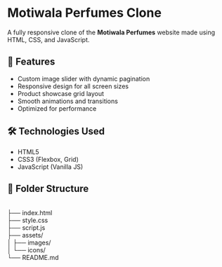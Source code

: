# Motiwala Perfumes Clone

A fully responsive clone of the **Motiwala Perfumes** website made using HTML, CSS, and JavaScript.

## 🚀 Features
- Custom image slider with dynamic pagination
- Responsive design for all screen sizes
- Product showcase grid layout
- Smooth animations and transitions
- Optimized for performance

## 🛠️ Technologies Used
- HTML5  
- CSS3 (Flexbox, Grid)  
- JavaScript (Vanilla JS)

## 📂 Folder Structure
<br>├── index.html
<br>├── style.css
<br>├── script.js
<br>├── assets/
<br>│ ├── images/
<br>│ └── icons/
<br>└── README.md